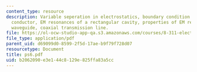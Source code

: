 ```yaml
---
content_type: resource
description: Variable seperation in electrostatics, boundary condition for a nearly-perfect
  conductor, EM resonances of a rectangular cavity, properties of EM resonances, rectangular
  waveguide, coaxial transmission line.
file: https://ol-ocw-studio-app-qa.s3.amazonaws.com/courses/8-311-electromagnetic-theory-spring-2004/b2062090e3e144c8129e825ffa83a5cc_ps6.pdf
file_type: application/pdf
parent_uid: d69099d0-8599-2f5d-17ae-b9f79f728d07
resourcetype: Document
title: ps6.pdf
uid: b2062090-e3e1-44c8-129e-825ffa83a5cc
---
```


